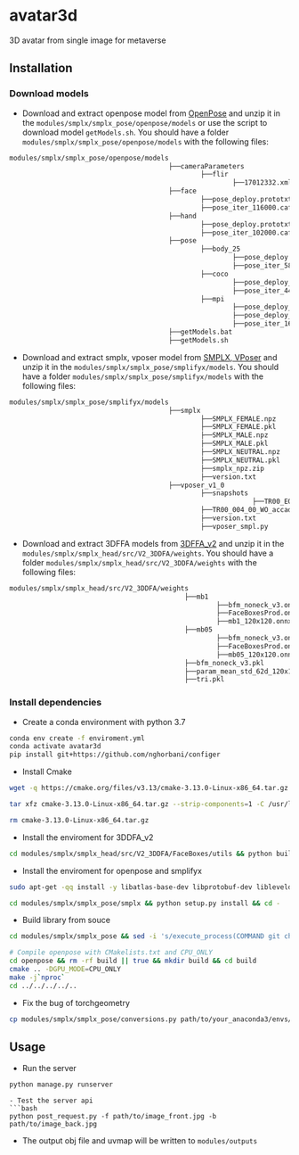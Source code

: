 # avatar3d
3D avatar from single image for metaverse

## Installation


### Download models
- Download and extract openpose model from [OpenPose]() and unzip it in the `modules/smplx/smplx_pose/openpose/models` or use the script to download model `getModels.sh`. You should have a folder `modules/smplx/smplx_pose/openpose/models` with the following files:
```bash
modules/smplx/smplx_pose/openpose/models
                                        ├──cameraParameters
                                                ├──flir
                                                        ├──17012332.xml.example
                                        ├──face
                                                ├──pose_deploy.prototxt
                                                ├──pose_iter_116000.caffemodel
                                        ├──hand
                                                ├──pose_deploy.prototxt
                                                ├──pose_iter_102000.caffemodel
                                        ├──pose
                                                ├──body_25
                                                        ├──pose_deploy.prototxt
                                                        ├──pose_iter_584000.caffemodel
                                                ├──coco
                                                        ├──pose_deploy_linevec.prototxt
                                                        ├──pose_iter_440000.caffemodel
                                                ├──mpi
                                                        ├──pose_deploy_linevec_faster_4_stages.prototxt
                                                        ├──pose_deploy_linevec.prototxt
                                                        ├──pose_iter_160000.caffemodel
                                        ├──getModels.bat
                                        ├──getModels.sh
```

- Download and extract smplx, vposer model from [SMPLX, VPoser]() and unzip it in the `modules/smplx/smplx_pose/smplifyx/models`. You should have a folder `modules/smplx/smplx_pose/smplifyx/models` with the following files:
```bash
modules/smplx/smplx_pose/smplifyx/models
                                        ├──smplx
                                                ├──SMPLX_FEMALE.npz
                                                ├──SMPLX_FEMALE.pkl
                                                ├──SMPLX_MALE.npz
                                                ├──SMPLX_MALE.pkl
                                                ├──SMPLX_NEUTRAL.npz
                                                ├──SMPLX_NEUTRAL.pkl
                                                ├──smplx_npz.zip
                                                ├──version.txt
                                        ├──vposer_v1_0
                                                ├──snapshots
                                                             ├──TR00_E096.pt
                                                ├──TR00_004_00_WO_accad.ini
                                                ├──version.txt
                                                ├──vposer_smpl.py
```

- Download and extract 3DFFA models from [3DFFA_v2](https://github.com/cleardusk/3DDFA_V2) and unzip it in the `modules/smplx/smplx_head/src/V2_3DDFA/weights`. You should have a folder `modules/smplx/smplx_head/src/V2_3DDFA/weights` with the following files:
```bash
modules/smplx/smplx_head/src/V2_3DDFA/weights
                                            ├──mb1
                                                    ├──bfm_noneck_v3.onnx
                                                    ├──FaceBoxesProd.onnx
                                                    ├──mb1_120x120.onnx
                                            ├──mb05
                                                    ├──bfm_noneck_v3.onnx
                                                    ├──FaceBoxesProd.onnx
                                                    ├──mb05_120x120.onnx
                                            ├──bfm_noneck_v3.pkl
                                            ├──param_mean_std_62d_120x120.pkl
                                            ├──tri.pkl
```

### Install dependencies
- Create a conda environment with python 3.7
```bash
conda env create -f enviroment.yml
conda activate avatar3d
pip install git+https://github.com/nghorbani/configer
```

- Install Cmake
```bash
wget -q https://cmake.org/files/v3.13/cmake-3.13.0-Linux-x86_64.tar.gz

tar xfz cmake-3.13.0-Linux-x86_64.tar.gz --strip-components=1 -C /usr/local

rm cmake-3.13.0-Linux-x86_64.tar.gz
```

- Install the enviroment for 3DDFA_v2
```bash
cd modules/smplx/smplx_head/src/V2_3DDFA/FaceBoxes/utils && python build.py build_ext --inplace && cd -
```

- Install the enviroment for openpose and smplifyx
```bash
sudo apt-get -qq install -y libatlas-base-dev libprotobuf-dev libleveldb-dev libsnappy-dev libhdf5-serial-dev protobuf-compiler libgflags-dev libgoogle-glog-dev liblmdb-dev opencl-headers ocl-icd-opencl-dev libviennacl-dev libboost-thread-dev

cd modules/smplx/smplx_pose/smplx && python setup.py install && cd -
```

- Build library from souce
```bash
cd modules/smplx/smplx_pose && sed -i 's/execute_process(COMMAND git checkout master WORKING_DIRECTORY ${CMAKE_SOURCE_DIR}\/3rdparty\/caffe)/execute_process(COMMAND git checkout f019d0dfe86f49d1140961f8c7dec22130c83154 WORKING_DIRECTORY ${CMAKE_SOURCE_DIR}\/3rdparty\/caffe)/g' openpose/CMakeLists.txt

# Compile openpose with CMakelists.txt and CPU_ONLY
cd openpose && rm -rf build || true && mkdir build && cd build 
cmake .. -DGPU_MODE=CPU_ONLY 
make -j`nproc` 
cd ../../../../..
```

- Fix the bug of torchgeometry
```bash
cp modules/smplx/smplx_pose/conversions.py path/to/your_anaconda3/envs/avatar3d/lib/python3.7/site-packages/torchgeometry/core/conversions.py
```

## Usage
- Run the server
```bash
python manage.py runserver
```
```
- Test the server api
```bash
python post_request.py -f path/to/image_front.jpg -b path/to/image_back.jpg
```
- The output obj file and uvmap will be written to `modules/outputs`